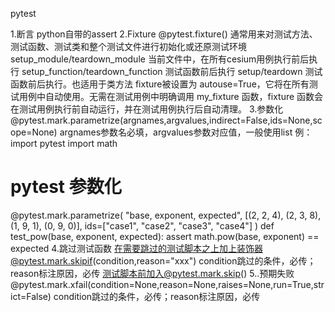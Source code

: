 pytest

1.断言
python自带的assert
2.Fixture
@pytest.fixture()
通常用来对测试方法、测试函数、测试类和整个测试文件进行初始化或还原测试环境
setup_module/teardown_module 当前文件中，在所有cesium用例执行前后执行
setup_function/teardown_function 测试函数前后执行
setup/teardown 测试函数前后执行。也适用于类方法
fixture被设置为 autouse=True，它将在所有测试用例中自动使用。无需在测试用例中明确调用 my_fixture 函数，fixture 函数会在测试用例执行前自动运行，并在测试用例执行后自动清理。
3.参数化
@pytest.mark.parametrize(argnames,argvalues,indirect=False,ids=None,scope=None)
argnames参数名必填，argvalues参数对应值，一般使用list
例：
import pytest
import math
# pytest 参数化
@pytest.mark.parametrize(
"base, exponent, expected",
[(2, 2, 4),
(2, 3, 8),
(1, 9, 1),
(0, 9, 0)],
ids=["case1", "case2", "case3", "case4"]
)
def test_pow(base, exponent, expected):
assert math.pow(base, exponent) == expected 
4.跳过测试函数
在需要跳过的测试脚本之上加上装饰器@pytest.mark.skipif(condition,reason="xxx")
condition跳过的条件，必传；reason标注原因，必传
测试脚本前加入@pytest.mark.skip()
5..预期失败
@pytest.mark.xfail(condition=None,reason=None,raises=None,run=True,strict=False)
condition跳过的条件，必传；reason标注原因，必传

